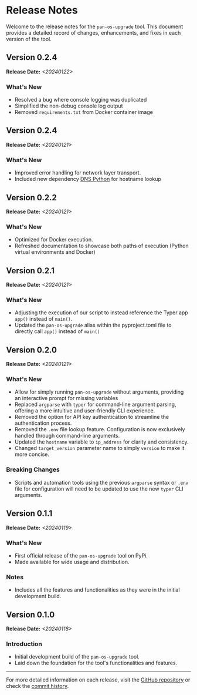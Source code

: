 # Release Notes

Welcome to the release notes for the `pan-os-upgrade` tool. This document provides a detailed record of changes, enhancements, and fixes in each version of the tool.

## Version 0.2.4

**Release Date:** *<20240122>*

### What's New

- Resolved a bug where console logging was duplicated
- Simplified the non-debug console log output
- Removed `requirements.txt` from Docker container image

## Version 0.2.4

**Release Date:** *<20240121>*

<!-- trunk-ignore(markdownlint/MD024) -->
### What's New

- Improved error handling for network layer transport.
- Included new dependency [DNS Python](https://www.dnspython.org/) for hostname lookup

## Version 0.2.2

**Release Date:** *<20240121>*

<!-- trunk-ignore(markdownlint/MD024) -->
### What's New

- Optimized for Docker execution.
- Refreshed documentation to showcase both paths of execution (Python virtual environments and Docker)

## Version 0.2.1

**Release Date:** *<20240121>*

<!-- trunk-ignore(markdownlint/MD024) -->
### What's New

- Adjusting the execution of our script to instead reference the Typer app `app()` instead of `main()`.
- Updated the `pan-os-upgrade` alias within the pyproject.toml file to directly call `app()` instead of `main()`

## Version 0.2.0

**Release Date:** *<20240121>*

<!-- trunk-ignore(markdownlint/MD024) -->
### What's New

- Allow for simply running `pan-os-upgrade` without arguments, providing an interactive prompt for missing variables
- Replaced `argparse` with `typer` for command-line argument parsing, offering a more intuitive and user-friendly CLI experience.
- Removed the option for API key authentication to streamline the authentication process.
- Removed the `.env` file lookup feature. Configuration is now exclusively handled through command-line arguments.
- Updated the `hostname` variable to `ip_address` for clarity and consistency.
- Changed `target_version` parameter name to simply `version` to make it more concise.

### Breaking Changes

- Scripts and automation tools using the previous `argparse` syntax or `.env` file for configuration will need to be updated to use the new `typer` CLI arguments.

## Version 0.1.1

**Release Date:** *<20240119>*

<!-- trunk-ignore(markdownlint/MD024) -->
### What's New

- First official release of the `pan-os-upgrade` tool on PyPi.
- Made available for wide usage and distribution.

### Notes

- Includes all the features and functionalities as they were in the initial development build.

## Version 0.1.0

**Release Date:** *<20240118>*

### Introduction

- Initial development build of the `pan-os-upgrade` tool.
- Laid down the foundation for the tool's functionalities and features.

---

For more detailed information on each release, visit the [GitHub repository](https://github.com/cdot65/pan-os-upgrade/releases) or check the [commit history](https://github.com/cdot65/pan-os-upgrade/commits/main).

